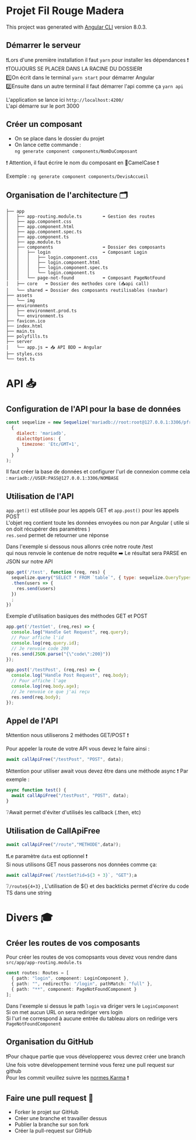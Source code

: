 # Projet Fil Rouge Madera

This project was generated with [Angular CLI](https://github.com/angular/angular-cli) version 8.0.3.

## Démarrer le serveur 
❗️Lors d'une première installation il faut `yarn` pour installer les dépendances ❗️  
❗️TOUJOURS SE PLACER DANS LA RACINE DU DOSSIER❗️  
1️⃣On écrit dans le terminal `yarn start` pour démarrer Angular  
2️⃣Ensuite dans un autre terminal il faut démarrer l'api comme ça `yarn api`  

L'application se lance ici `http://localhost:4200/`   
L'api démarre sur le port 3000

## Créer un composant 

* On se place dans le dossier du projet
* On lance cette commande :   
`ng generate component components/NomDuComposant`

❗️ Attention, il faut écrire le nom du composant en 🐫CamelCase ❗️

Exemple : `ng generate component components/DevisAccueil`

## Organisation de l'architecture 🗂

```
├── app    
│   ├── app-routing.module.ts        ➡️ Gestion des routes
│   ├── app.component.css  
│   ├── app.component.html   
│   ├── app.component.spec.ts  
│   ├── app.component.ts  
│   ├── app.module.ts  
│   ├── components                   ➡️ Dossier des composants
│   │   ├── login                    ➡️ Composant Login
│   │   │   ├── login.component.css    
│   │   │   ├── login.component.html  
│   │   │   ├── login.component.spec.ts  
│   │   │   └── login.component.ts  
│   │   └── page-not-found           ➡️ Composant PageNotFound
│   ├── core   ➡️ Dossier des methodes core (📥api call)
│   └── shared ➡️ Dossier des composants reutilisables (navbar)
├── assets  
│   └── img  
├── environments  
│   ├── environment.prod.ts  
│   └── environment.ts  
├── favicon.ico  
├── index.html  
├── main.ts  
├── polyfills.ts  
├── server  
│   └── app.js ➡️ 📥 API BDD ↔️ Angular
├── styles.css  
└── test.ts  
```
# API 📥

## Configuration de l'API pour la base de données

```js
const sequelize = new Sequelize('mariadb://root:root@127.0.0.1:3306/pfr',
  {
    dialect: 'mariadb',
    dialectOptions: {
      timezone: 'Etc/GMT+1',
    }
  }
);
```

Il faut créer la base de données et configurer l'url de connexion comme cela :
`mariadb://USER:PASS@127.0.0.1:3306/NOMBASE`


## Utilisation de l'API 

`app.get()` est utilisée pour les appels GET et `app.post()` pour les appels POST  
L'objet req contient toute les données envoyées ou non par Angular 
( utile si on doit récupérer des paramètres )  
`res.send` permet de retourner une réponse

Dans l'exemple si dessous nous allonrs crée notre route /test   
qui nous renvoie le contenue de notre requête
➡️ Le résultat sera PARSE en JSON sur notre API

```js
app.get('/test', function (req, res) {
  sequelize.query("SELECT * FROM `table`", { type: sequelize.QueryTypes.SELECT})
  .then(users => {
    res.send(users)
  })
  ;
})
```

Exemple d'utilisation basiques des méthodes GET et POST
```js
app.get('/testGet', (req,res) => {
  console.log("Handle Get Request", req.query);
  // Pour affiche l'id
  console.log(req.query.id);
  // Je renvoie code 200
  res.send(JSON.parse("{\"code\":200}"))
});

app.post('/testPost', (req,res) => {
  console.log("Handle Post Request", req.body);
  // Pour affiche l'age
  console.log(req.body.age);
  // Je renvoie ce que j'ai reçu
  res.send(req.body);
});
```

## Appel de l'API

❗️Attention nous utiliserons 2 méthodes GET/POST ❗️  

Pour appeler la route de votre API vous devez le faire ainsi :
```ts
await callApiFree("/testPost", "POST", data);
```

❗️Attention pour utiliser await vous devez être dans une méthode async ❗️
Par exemple :
```ts
async function test() {
  await callApiFree("/testPost", "POST", data);
}
```

❔Await permet d'éviter d'utilisés les callback (.then, etc) 

## Utilisation de CallApiFree
```ts
await callApiFree("/route","METHODE",data?);
```
❗️Le paramètre ``data`` est optionnel ❗️  
Si nous utilisons GET nous passerons nos données comme ça:

```ts
await callApiFree(`/testGet?id=${3 + 3}`, "GET");a
```

❔`/route${4+3}` , L'utilisation de ${} et des backticks permet d'écrire du code TS dans une string


# Divers 🎓

## Créer les routes de vos composants 

Pour créer les routes de vos comopsants vous devez vous rendre dans ``src/app/app-routing.module.ts``

```ts
const routes: Routes = [
  { path: "login", component: LoginComponent },
  { path: "", redirectTo: "/login", pathMatch: "full" },
  { path: "**", component: PageNotFoundComponent }
];
```
Dans l'exemple si dessus le path ``login`` va diriger vers le ``LoginComponent``  
Si on met aucun URL on sera rediriger vers login  
Si l'url ne correspond à aucune entrée du tableau alors on redirige vers ``PageNotFoundComponent``

## Organisation du GitHub

❗️Pour chaque partie que vous développerez vous devrez créer une branch    
Une fois votre développement terminé vous ferez une pull request sur github  
Pour les commit veuillez suivre les [normes Karma](http://karma-runner.github.io/4.0/dev/git-commit-msg.html) ❗️

## Faire une pull request 🎁

* Forker le projet sur GitHub  
* Créer une branche et travailler dessus  
* Publier la branche sur son fork  
* Créer la pull-request sur GitHub
